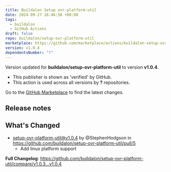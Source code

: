 ```yaml
---
title: Buildalon Setup ovr-platform-util
date: 2024-09-27 16:46:58 +00:00
tags:
  - buildalon
  - GitHub Actions
draft: false
repo: buildalon/setup-ovr-platform-util
marketplace: https://github.com/marketplace/actions/buildalon-setup-ovr-platform-util
version: v1.0.4
dependentsNumber: "?"
---
```



Version updated for **buildalon/setup-ovr-platform-util** to version **v1.0.4**.
- This publisher is shown as 'verified' by GitHub.
- This action is used across all versions by **?** repositories.

Go to the [GitHub Marketplace](https://github.com/marketplace/actions/buildalon-setup-ovr-platform-util) to find the latest changes.

## Release notes

## What's Changed
* setup-ovr-platform-util@v1.0.4 by @StephenHodgson in https://github.com/buildalon/setup-ovr-platform-util/pull/5
  - Add linux platform support

**Full Changelog**: https://github.com/buildalon/setup-ovr-platform-util/compare/v1.0.3...v1.0.4
